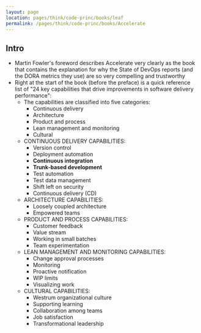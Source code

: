 ```yaml
---
layout: page
location: pages/think/code-princ/books/leaf
permalink: /pages/think/code-princ/books/Accelerate
---
```


## Intro

- Martin Fowler's foreword describes Accelerate very clearly as the book that contains the explanation for why the State of DevOps reports (and the DORA metrics they use) are so very compelling and trustworthy
- Right at the start of the book (before the preface) is a quick reference list of "24 key capabilities that drive improvements in software delivery performance":
    - The capabilities are classified into five categories:
        - Continuous delivery
        - Architecture
        - Product and process
        - Lean management and monitoring
        - Cultural
    - CONTINUOUS DELIVERY CAPABILITIES:
        - Version control
        - Deployment automation
        - **Continuous integration**
        - **Trunk-based development**
        - Test automation
        - Test data management
        - Shift left on security
        - Continuous delivery (CD)
    - ARCHITECTURE CAPABILITIES:
        - Loosely coupled architecture
        - Empowered teams
    - PRODUCT AND PROCESS CAPABILITIES:
        - Customer feedback
        - Value stream
        - Working in small batches
        - Team experimentation
    - LEAN MANAGEMENT AND MONITORING CAPABILITIES:
        - Change approval processes
        - Monitoring
        - Proactive notification
        - WIP limits
        - Visualizing work
    - CULTURAL CAPABILITIES:
        - Westrum organizational culture
        - Supporting learning
        - Collaboration among teams
        - Job satisfaction
        - Transformational leadership

